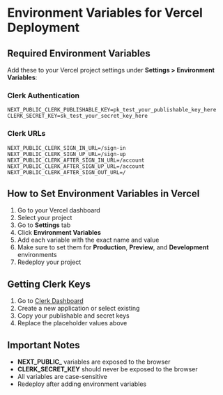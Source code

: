 # Environment Variables for Vercel Deployment

## Required Environment Variables

Add these to your Vercel project settings under **Settings > Environment Variables**:

### Clerk Authentication
```
NEXT_PUBLIC_CLERK_PUBLISHABLE_KEY=pk_test_your_publishable_key_here
CLERK_SECRET_KEY=sk_test_your_secret_key_here
```

### Clerk URLs
```
NEXT_PUBLIC_CLERK_SIGN_IN_URL=/sign-in
NEXT_PUBLIC_CLERK_SIGN_UP_URL=/sign-up
NEXT_PUBLIC_CLERK_AFTER_SIGN_IN_URL=/account
NEXT_PUBLIC_CLERK_AFTER_SIGN_UP_URL=/account
NEXT_PUBLIC_CLERK_AFTER_SIGN_OUT_URL=/
```

## How to Set Environment Variables in Vercel

1. Go to your Vercel dashboard
2. Select your project
3. Go to **Settings** tab
4. Click **Environment Variables**
5. Add each variable with the exact name and value
6. Make sure to set them for **Production**, **Preview**, and **Development** environments
7. Redeploy your project

## Getting Clerk Keys

1. Go to [Clerk Dashboard](https://dashboard.clerk.com/)
2. Create a new application or select existing
3. Copy your publishable and secret keys
4. Replace the placeholder values above

## Important Notes

- **NEXT_PUBLIC_** variables are exposed to the browser
- **CLERK_SECRET_KEY** should never be exposed to the browser
- All variables are case-sensitive
- Redeploy after adding environment variables
